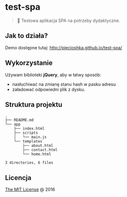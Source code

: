 # test-spa

> :ledger: Testowa aplikacja SPA na potrzeby dydaktyczne.

## Jak to działa?

Demo dostępne tutaj: http://piecioshka.github.io/test-spa/

## Wykorzystanie

Używam biblioteki **jQuery**, aby w łatwy sposób:

 * nasłuchiwać na zmianę stanu hash w pasku adresu
 * załadować odpowiedni plik z dysku.

## Struktura projektu

```
.
├── README.md
└── app
    ├── index.html
    ├── scripts
    │   └── main.js
    └── templates
        ├── about.html
        ├── contact.html
        └── home.html

3 directories, 6 files
```

## Licencja

[The MIT License](http://piecioshka.mit-license.org) @ 2016
